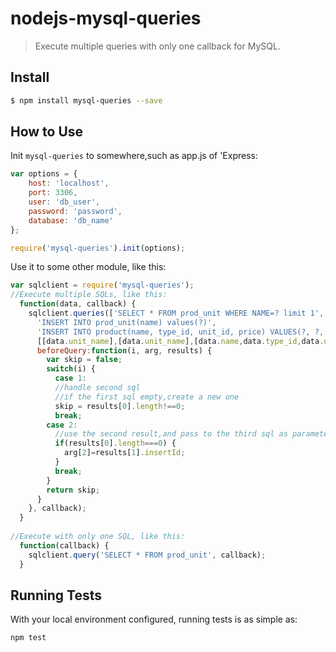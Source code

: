 # nodejs-mysql-queries
> Execute multiple queries with only one callback for MySQL.

## Install

```sh
$ npm install mysql-queries --save
```

## How to Use

Init `mysql-queries` to somewhere,such as app.js of 'Express:
```js
var options = {
	host: 'localhost',
	port: 3306,
	user: 'db_user',
	password: 'password',
	database: 'db_name'
};

require('mysql-queries').init(options);
```
Use it to some other module, like this:
```js
var sqlclient = require('mysql-queries');
//Execute multiple SQLs, like this:
  function(data, callback) {
    sqlclient.queries(['SELECT * FROM prod_unit WHERE NAME=? limit 1',
	  'INSERT INTO prod_unit(name) values(?)',
	  'INSERT INTO product(name, type_id, unit_id, price) VALUES(?, ?, ?, ?)'],
	  [[data.unit_name],[data.unit_name],[data.name,data.type_id,data.unit_id,data.price]], {
	  beforeQuery:function(i, arg, results) {
		var skip = false;
		switch(i) {
		  case 1:
		  //handle second sql
		  //if the first sql empty,create a new one
		  skip = results[0].length!==0;
		  break;
		case 2:
		  //use the second result,and pass to the third sql as parameter
		  if(results[0].length===0) {
		    arg[2]=results[1].insertId;
		  }
		  break;
		}
		return skip;
	  }
	}, callback);
  }
  
//Execute with only one SQL, like this:
  function(callback) {
	sqlclient.query('SELECT * FROM prod_unit', callback);
  }
```

## Running Tests

With your local environment configured, running tests is as simple as:
```
npm test
```